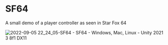 # SF64

A small demo of a player controller as seen in Star Fox 64


![2022-09-05 22_24_05-SF64 - SF64 - Windows, Mac, Linux - Unity 2021 3 8f1 _DX11_](https://user-images.githubusercontent.com/6310751/188509633-80d579ff-eb0f-41d8-b677-38358f3ecd61.png)
